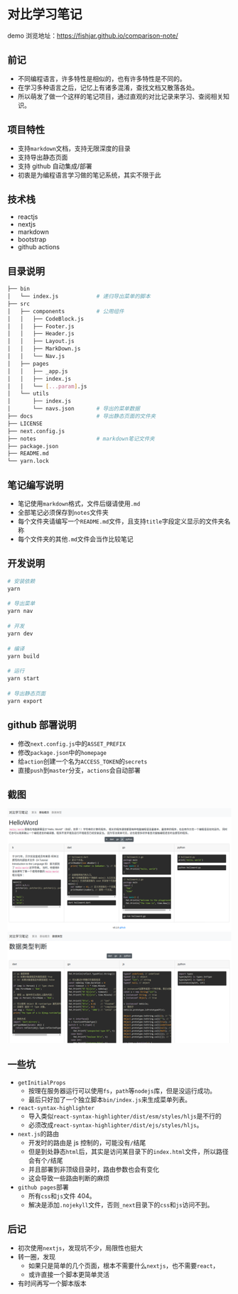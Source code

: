# 对比学习笔记

demo 浏览地址：https://fishjar.github.io/comparison-note/

## 前记

- 不同编程语言，许多特性是相似的，也有许多特性是不同的。
- 在学习多种语言之后，记忆上有诸多混淆，查找文档又散落各处。
- 所以萌发了做一个这样的笔记项目，通过直观的对比记录来学习、查阅相关知识。

## 项目特性

- 支持`markdown`文档，支持无限深度的目录
- 支持导出静态页面
- 支持 github 自动集成/部署
- 初衷是为编程语言学习做的笔记系统，其实不限于此

## 技术栈

- reactjs
- nextjs
- markdown
- bootstrap
- github actions

## 目录说明

```sh
├── bin
│   └── index.js            # 递归导出菜单的脚本
├── src
│   ├── components          # 公用组件
│   │   ├── CodeBlock.js
│   │   ├── Footer.js
│   │   ├── Header.js
│   │   ├── Layout.js
│   │   ├── MarkDown.js
│   │   └── Nav.js
│   ├── pages
│   │   ├── _app.js
│   │   ├── index.js
│   │   └── [...param].js
│   └── utils
│       ├── index.js
│       └── navs.json       # 导出的菜单数据
├── docs                    # 导出静态页面的文件夹
├── LICENSE
├── next.config.js
├── notes                   # markdown笔记文件夹
├── package.json
├── README.md
└── yarn.lock
```

## 笔记编写说明

- 笔记使用`markdown`格式，文件后缀请使用`.md`
- 全部笔记必须保存到`notes`文件夹
- 每个文件夹请编写一个`README.md`文件，且支持`title`字段定义显示的文件夹名称
- 每个文件夹的其他`.md`文件会当作比较笔记

## 开发说明

```sh
# 安装依赖
yarn

# 导出菜单
yarn nav

# 开发
yarn dev

# 编译
yarn build

# 运行
yarn start

# 导出静态页面
yarn export
```

## github 部署说明

- 修改`next.config.js`中的`ASSET_PREFIX`
- 修改`package.json`中的`homepage`
- 给`action`创建一个名为`ACCESS_TOKEN`的`secrets`
- 直接`push`到`master`分支，`actions`会自动部署

## 截图

![comparison-note 1](/screenshot/01.png)
![comparison-note 2](/screenshot/02.png)

## 一些坑

- `getInitialProps`
  - 按理在服务器运行可以使用`fs`，`path`等`nodejs`库，但是没运行成功。
  - 最后只好加了一个独立脚本`bin/index.js`来生成菜单列表。
- `react-syntax-highlighter`
  - 导入类似`react-syntax-highlighter/dist/esm/styles/hljs`是不行的
  - 必须改成`react-syntax-highlighter/dist/ejs/styles/hljs`。
- `next.js`的路由
  - 开发时的路由是 js 控制的，可能没有`/`结尾
  - 但是到处静态`html`后，其实是访问某目录下的`index.html`文件，所以路径会有个`/`结尾
  - 并且部署到非顶级目录时，路由参数也会有变化
  - 这会导致一些路由判断的麻烦
- `github pages`部署
  - 所有`css`和`js`文件 404。
  - 解决是添加`.nojekyll`文件，否则`_next`目录下的`css`和`js`访问不到。

## 后记

- 初次使用`nextjs`，发现坑不少，局限性也挺大
- 转一圈，发现
  - 如果只是简单的几个页面，根本不需要什么`nextjs`，也不需要`react`，
  - 或许直接一个脚本更简单灵活
- 有时间再写一个脚本版本
